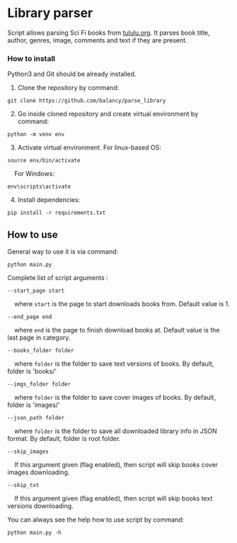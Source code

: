 # Library parser

Script allows parsing Sci Fi books from [tululu.org](https://tululu.org/). It parses book title, author, genres, image, comments and text if they are present.

### How to install

Python3 and Git should be already installed. 

1. Clone the repository by command:
```console
git clone https://github.com/balancy/parse_library
```

2. Go inside cloned repository and create virtual environment by command:
```console
python -m venv env
```

3. Activate virtual environment. For linux-based OS:
```console
source env/bin/activate
```
&nbsp;&nbsp;&nbsp;
For Windows:
```console
env\scripts\activate
```

4. Install dependencies:
```
pip install -r requirements.txt
```

## How to use

General way to use it is via command:

```console
python main.py
```

Complete list of script arguments :

```console
--start_page start
``` 
&nbsp;&nbsp;&nbsp;
where `start` is the page to start downloads books from. Default value is 1.

```console
--end_page end
``` 
&nbsp;&nbsp;&nbsp;
where `end` is the page to finish download books at. Default value is the last page in category.

```console
--books_folder folder
``` 
&nbsp;&nbsp;&nbsp;
where `folder` is the folder to save text versions of books. By default, folder is 'books/'

```console
--imgs_folder folder
``` 
&nbsp;&nbsp;&nbsp;
where `folder` is the folder to save cover images of books. By default, folder is 'images/'

```console
--json_path folder
``` 
&nbsp;&nbsp;&nbsp;
where `folder` is the folder to save all downloaded library info in JSON format. By default, folder is root folder.  

```console
--skip_images
``` 
&nbsp;&nbsp;&nbsp;
If this argument given (flag enabled), then script will skip books cover images downloading.  

```console
--skip_txt
``` 
&nbsp;&nbsp;&nbsp;
If this argument given (flag enabled), then script will skip books text versions downloading.  

You can always see the help how to use script by command:
```console
python main.py -h
```